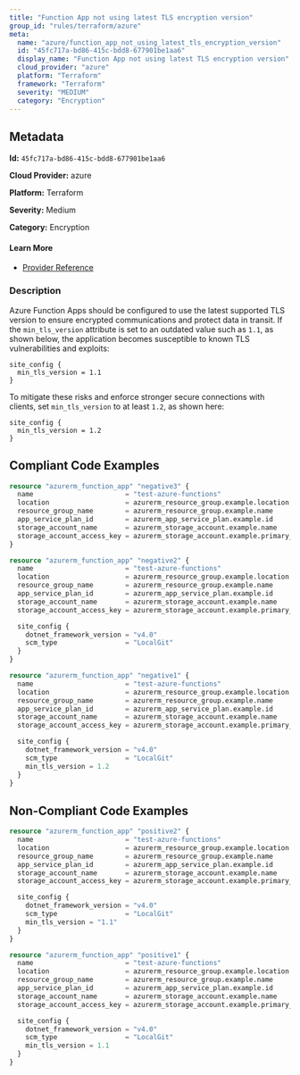 ```yaml
---
title: "Function App not using latest TLS encryption version"
group_id: "rules/terraform/azure"
meta:
  name: "azure/function_app_not_using_latest_tls_encryption_version"
  id: "45fc717a-bd86-415c-bdd8-677901be1aa6"
  display_name: "Function App not using latest TLS encryption version"
  cloud_provider: "azure"
  platform: "Terraform"
  framework: "Terraform"
  severity: "MEDIUM"
  category: "Encryption"
---
```

## Metadata

**Id:** `45fc717a-bd86-415c-bdd8-677901be1aa6`

**Cloud Provider:** azure

**Platform:** Terraform

**Severity:** Medium

**Category:** Encryption

#### Learn More

 - [Provider Reference](https://registry.terraform.io/providers/hashicorp/azurerm/latest/docs/resources/function_app#min_tls_version)

### Description

 Azure Function Apps should be configured to use the latest supported TLS version to ensure encrypted communications and protect data in transit. If the `min_tls_version` attribute is set to an outdated value such as `1.1`, as shown below, the application becomes susceptible to known TLS vulnerabilities and exploits:

```
site_config {
  min_tls_version = 1.1
}
```

To mitigate these risks and enforce stronger secure connections with clients, set `min_tls_version` to at least `1.2`, as shown here:

```
site_config {
  min_tls_version = 1.2
}
```




## Compliant Code Examples
```terraform
resource "azurerm_function_app" "negative3" {
  name                       = "test-azure-functions"
  location                   = azurerm_resource_group.example.location
  resource_group_name        = azurerm_resource_group.example.name
  app_service_plan_id        = azurerm_app_service_plan.example.id
  storage_account_name       = azurerm_storage_account.example.name
  storage_account_access_key = azurerm_storage_account.example.primary_access_key
}

```

```terraform
resource "azurerm_function_app" "negative2" {
  name                       = "test-azure-functions"
  location                   = azurerm_resource_group.example.location
  resource_group_name        = azurerm_resource_group.example.name
  app_service_plan_id        = azurerm_app_service_plan.example.id
  storage_account_name       = azurerm_storage_account.example.name
  storage_account_access_key = azurerm_storage_account.example.primary_access_key

  site_config {
    dotnet_framework_version = "v4.0"
    scm_type                 = "LocalGit"
  }
}

```

```terraform
resource "azurerm_function_app" "negative1" {
  name                       = "test-azure-functions"
  location                   = azurerm_resource_group.example.location
  resource_group_name        = azurerm_resource_group.example.name
  app_service_plan_id        = azurerm_app_service_plan.example.id
  storage_account_name       = azurerm_storage_account.example.name
  storage_account_access_key = azurerm_storage_account.example.primary_access_key

  site_config {
    dotnet_framework_version = "v4.0"
    scm_type                 = "LocalGit"
    min_tls_version = 1.2
  }
}

```
## Non-Compliant Code Examples
```terraform
resource "azurerm_function_app" "positive2" {
  name                       = "test-azure-functions"
  location                   = azurerm_resource_group.example.location
  resource_group_name        = azurerm_resource_group.example.name
  app_service_plan_id        = azurerm_app_service_plan.example.id
  storage_account_name       = azurerm_storage_account.example.name
  storage_account_access_key = azurerm_storage_account.example.primary_access_key

  site_config {
    dotnet_framework_version = "v4.0"
    scm_type                 = "LocalGit"
    min_tls_version = "1.1"
  }
}

```

```terraform
resource "azurerm_function_app" "positive1" {
  name                       = "test-azure-functions"
  location                   = azurerm_resource_group.example.location
  resource_group_name        = azurerm_resource_group.example.name
  app_service_plan_id        = azurerm_app_service_plan.example.id
  storage_account_name       = azurerm_storage_account.example.name
  storage_account_access_key = azurerm_storage_account.example.primary_access_key

  site_config {
    dotnet_framework_version = "v4.0"
    scm_type                 = "LocalGit"
    min_tls_version = 1.1
  }
}

```